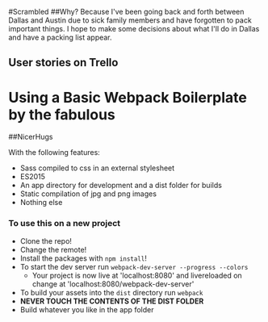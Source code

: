 #Scrambled
##Why? Because I've been going back and forth between Dallas and Austin due to sick family members and have forgotten to pack important things. I hope to make some decisions about what I'll do in Dallas and have a packing list appear. 

## User stories on Trello




# Using a Basic Webpack Boilerplate by the fabulous
##NicerHugs

With the following features:

* Sass compiled to css in an external stylesheet
* ES2015
* An app directory for development and a dist folder for builds
* Static compilation of jpg and png images
* Nothing else

### To use this on a new project
* Clone the repo!
* Change the remote!
* Install the packages with `npm install`!
* To start the dev server run `webpack-dev-server --progress --colors`
  * Your project is now live at 'localhost:8080' and livereloaded on change at 'localhost:8080/webpack-dev-server'
* To build your assets into the `dist` directory run `webpack`
* **NEVER TOUCH THE CONTENTS OF THE DIST FOLDER**
* Build whatever you like in the app folder
